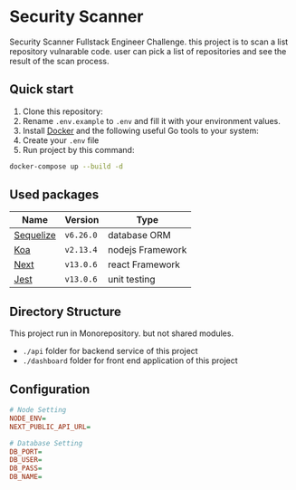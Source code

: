 # Security Scanner

Security Scanner Fullstack Engineer Challenge. this project is to scan a list repository vulnarable code. user can pick a list of repositories and see the result of the scan process.

## Quick start

1. Clone this repository:
2. Rename `.env.example` to `.env` and fill it with your environment values.
3. Install [Docker](https://www.docker.com/get-started) and the following useful Go tools to your system:
4. Create your `.env` file
6. Run project by this command:

```bash
docker-compose up --build -d
```

## Used packages

| Name                                                                  | Version   | Type             |
| --------------------------------------------------------------------- | --------- | ---------------- |
| [Sequelize](https://sequelize.org/)                                   | `v6.26.0` | database ORM     |
| [Koa](https://koajs.com/)                                             | `v2.13.4` | nodejs Framework |
| [Next](https://nextjs.org/)                                           | `v13.0.6` | react Framework  |
| [Jest](https://jestjs.io/)                                            | `v13.0.6` | unit testing     |

## Directory Structure
This project run in Monorepository. but not shared modules.

- `./api` folder for backend service of this project
- `./dashboard` folder for front end application of this project

## Configuration

```ini
# Node Setting
NODE_ENV=
NEXT_PUBLIC_API_URL=

# Database Setting
DB_PORT=
DB_USER=
DB_PASS=
DB_NAME=
```


